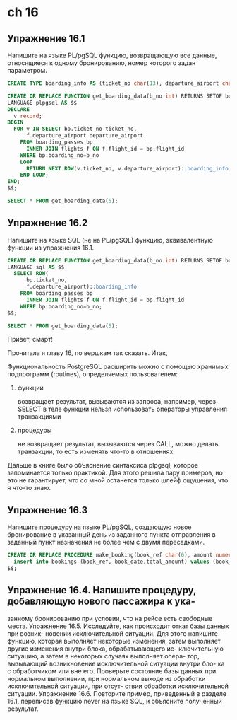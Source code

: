 # ch 16

## Упражнение 16.1

Напишите на языке PL/pgSQL функцию, возвращающую все данные, относящиеся к одному бронированию, номер которого задан параметром.


```sql
CREATE TYPE boarding_info AS (ticket_no char(13), departure_airport char(3));

CREATE OR REPLACE FUNCTION get_boarding_data(b_no int) RETURNS SETOF boarding_info
LANGUAGE plpgsql AS $$
DECLARE
  v record;
BEGIN
  FOR v IN SELECT bp.ticket_no ticket_no,
      f.departure_airport departure_airport
    FROM boarding_passes bp
      INNER JOIN flights f ON f.flight_id = bp.flight_id
    WHERE bp.boarding_no=b_no
    LOOP
      RETURN NEXT ROW(v.ticket_no, v.departure_airport)::boarding_info;
    END LOOP;
END;
$$;

SELECT * FROM get_boarding_data(5);
```

## Упражнение 16.2

Напишите на языке SQL (не на PL/pgSQL) функцию, эквивалентную функции из упражнения 16.1.

```sql
CREATE OR REPLACE FUNCTION get_boarding_data(b_no int) RETURNS SETOF boarding_info
LANGUAGE sql AS $$
  SELECT ROW(
      bp.ticket_no,
      f.departure_airport)::boarding_info
    FROM boarding_passes bp
      INNER JOIN flights f ON f.flight_id = bp.flight_id
    WHERE bp.boarding_no=b_no;
$$;

SELECT * FROM get_boarding_data(5);
```

​Привет, смарт!

Прочитала я главу 16, по вершкам так сказать. Итак,

Функциональность PostgreSQL расширить можно с помощью хранимых подпрограмм (routines), определяемых пользователем:

1. функции 

    возвращает результат, 
    вызываются из запроса, например, через SELECT
    в теле функции нельзя использовать операторы управления транзакциями

2.  процедуры

    не возвращает результат, вызываются через CALL,
    можно делать транзакции, то есть изменять что-то в отношениях.

​Дальше в книге было объяснение синтаксиса plpgsql, которое запоминается только практикой. Для этого решила пару примеров, но это не гарантирует, что со мной останется только шлейф ощущения, что я что-то знаю.




## Упражнение 16.3

Напишите процедуру на языке PL/pgSQL, создающую новое бронирование в указанный день из заданного пункта отправления в заданный пункт назначения не более чем с двумя пересадками.

```sql
CREATE OR REPLACE PROCEDURE make_booking(book_ref char(6), amount numeric(10, 2)) LANGUAGE SQL AS $$
  insert into bookings (book_ref, book_date,total_amount) values (book_ref, now(), amount);
$$;
 ```


## Упражнение 16.4. Напишите процедуру, добавляющую нового пассажира к ука-
занному бронированию при условии, что на рейсе есть свободные места.
Упражнение 16.5. Исследуйте, как происходит откат базы данных при возник-
новении исключительной ситуации.
Для этого напишите функцию, которая выполняет некоторые изменения,
затем выполняет другие изменения внутри блока, обрабатывающего ис-
ключительную ситуацию, а затем в некоторых случаях выполняет опера-
тор, вызывающий возникновение исключительной ситуации внутри бло-
ка с обработчиком или вне его.
Проверьте состояние базы данных при нормальном выполнении, при
нормальном выходе из обработки исключительной ситуации, при отсут-
ствии обработки исключительной ситуации.
Упражнение 16.6. Повторите пример, приведенный в разделе 16.1, переписав
функцию never на языке SQL, и объясните полученный результат.